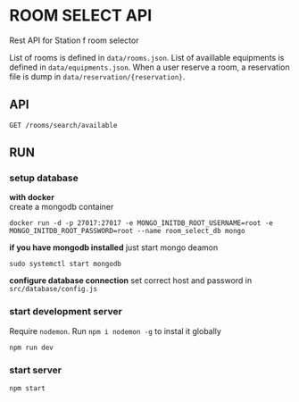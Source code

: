 # ROOM SELECT API

Rest API for Station f room selector

List of rooms is defined in `data/rooms.json`. List of availlable equipments is defined in `data/equipments.json`.
When a user reserve a room, a reservation file is dump in `data/reservation/{reservation}`.

## API

`GET /rooms/search/available`

## RUN

### setup database

**with docker** \
create a mongodb container

```
docker run -d -p 27017:27017 -e MONGO_INITDB_ROOT_USERNAME=root -e MONGO_INITDB_ROOT_PASSWORD=root --name room_select_db mongo
```

**if you have mongodb installed**
just start mongo deamon

```
sudo systemctl start mongodb

```

**configure database connection**
set correct host and password in `src/database/config.js`

### start development server

Require `nodemon`. Run `npm i nodemon -g` to instal it globally

```
npm run dev
```

### start server

```
npm start
```
